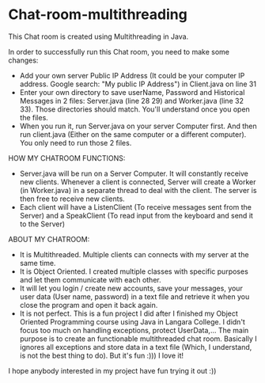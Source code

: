 # Chat-room-multithreading
This Chat room is created using Multithreading in Java.

In order to successfully run this Chat room, you need to make some changes:
- Add your own server Public IP Address (It could be your computer IP address. Google search: "My public IP Address") in Client.java on line 31
- Enter your own directory to save userName, Password and Historical Messages in 2 files: Server.java (line 28 29) and Worker.java (line 32 33). Those directories should match. You'll understand once you open the files.
- When you run it, run Server.java on your server Computer first. And then run client.java (Either on the same computer or a different computer). You only need to run those 2 files.

HOW MY CHATROOM FUNCTIONS:
- Server.java will be run on a Server Computer. It will constantly receive new clients. Whenever a client is connected, Server will create a Worker (in Worker.java) in a separate thread to deal with the client. The server is then free to receive new clients.
- Each client will have a ListenClient (To receive messages sent from the Server) and a SpeakClient (To read input from the keyboard and send it to the Server)

ABOUT MY CHATROOM:
- It is Multithreaded. Multiple clients can connects with my server at the same time.
- It is Object Oriented. I created multiple classes with specific purposes and let them communicate with each other.
- It will let you login / create new accounts, save your messages, your user data (User name, password) in a text file and retrieve it when you close the program and open it back again.
- It is not perfect. This is a fun project I did after I finished my Object Oriented Programming course using Java in Langara College. I didn't focus too much on handling exceptions, protect UserData,... The main purpose is to create an functionable multithreaded chat room. Basically I ignores all exceptions and store data in a text file (Which, I understand, is not the best thing to do). But it's fun :))) I love it!

I hope anybody interested in my project have fun trying it out :))
